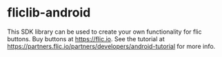 # fliclib-android

This SDK library can be used to create your own functionality for flic buttons. Buy buttons at https://flic.io.
See the tutorial at https://partners.flic.io/partners/developers/android-tutorial for more info.

